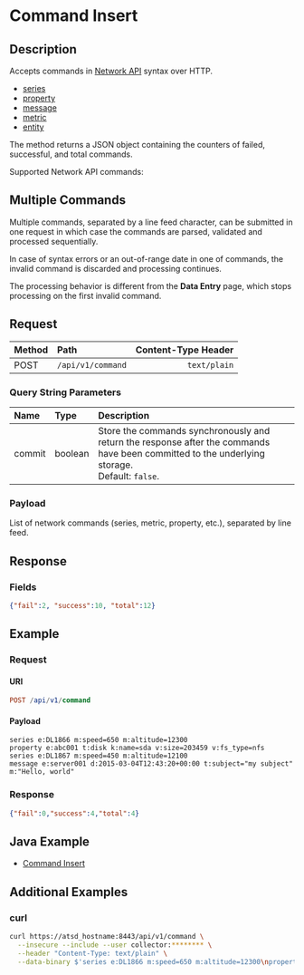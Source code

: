 # Command Insert

## Description

Accepts commands in [Network API](../../../api/network/README.md) syntax over HTTP.

* [series](../../../api/network/series.md)
* [property](../../../api/network/property.md)
* [message](../../../api/network/message.md)
* [metric](../../../api/network/metric.md)
* [entity](../../../api/network/entity.md)

The method returns a JSON object containing the counters of failed, successful, and total commands.

Supported Network API commands:

## Multiple Commands

Multiple commands, separated by a line feed character, can be submitted in one request in which case the commands are parsed, validated and processed sequentially.

In case of syntax errors or an out-of-range date in one of commands, the invalid command is discarded and processing continues.

The processing behavior is different from the **Data Entry** page, which stops processing on the first invalid command.

## Request

| **Method** | **Path** | **Content-Type Header**|
|:---|:---|---:|
| POST | `/api/v1/command` | `text/plain` |

### Query String Parameters

| **Name** | **Type** | **Description** |
|:---|:---|:---|
| commit   | boolean   | Store the commands synchronously and return the response after the commands have been committed to the underlying storage.<br>Default: `false`.|

### Payload

List of network commands (series, metric, property, etc.), separated by line feed.

## Response

### Fields

```json
{"fail":2, "success":10, "total":12}
```

## Example

### Request

#### URI

```elm
POST /api/v1/command
```

#### Payload

```ls
series e:DL1866 m:speed=650 m:altitude=12300
property e:abc001 t:disk k:name=sda v:size=203459 v:fs_type=nfs
series e:DL1867 m:speed=450 m:altitude=12100
message e:server001 d:2015-03-04T12:43:20+00:00 t:subject="my subject" m:"Hello, world"
```

### Response

```json
{"fail":0,"success":4,"total":4}
```

## Java Example

* [Command Insert](examples/DataApiCommandInsertExample.java)

## Additional Examples

### curl

```bash
curl https://atsd_hostname:8443/api/v1/command \
  --insecure --include --user collector:******** \
  --header "Content-Type: text/plain" \
  --data-binary $'series e:DL1866 m:speed=650 m:altitude=12300\nproperty e:abc001 t:disk k:name=sda v:size=203459 v:fs_type=nfs'
```
